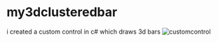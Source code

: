 # my3dclusteredbar
 i created a custom control in c# which draws 3d bars
![customcontrol](https://github.com/blackforklift/my3dclusteredbar/assets/81161466/1e9154f1-9aa1-4119-b322-8984e70eec8c)
